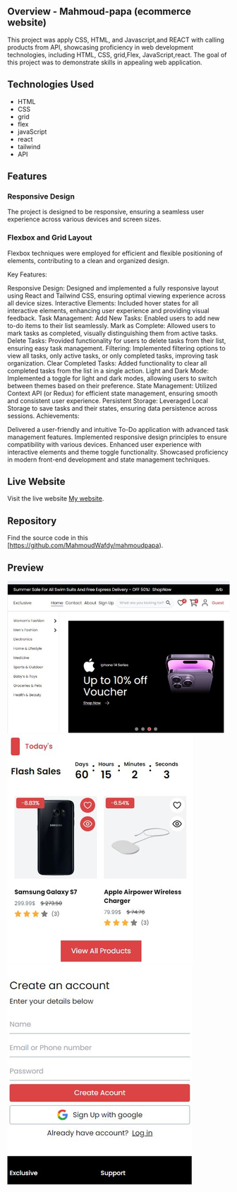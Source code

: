 
## Overview - Mahmoud-papa (ecommerce website)
This project was apply CSS, HTML, and Javascript,and REACT with calling products from API, showcasing proficiency in web development technologies, including HTML, CSS, grid,Flex, JavaScript,react. The goal of this project was to demonstrate skills in appealing web application.

## Technologies Used
- HTML
- CSS
- grid
- flex
- javaScript
- react
- tailwind
- API

## Features

### Responsive Design
The project is designed to be responsive, ensuring a seamless user experience across various devices and screen sizes.

### Flexbox and Grid Layout
Flexbox  techniques were employed for efficient and flexible positioning of elements, contributing to a clean and organized design.

Key Features:

Responsive Design: Designed and implemented a fully responsive layout using React and Tailwind CSS, ensuring optimal viewing experience across all device sizes.
Interactive Elements: Included hover states for all interactive elements, enhancing user experience and providing visual feedback.
Task Management:
Add New Tasks: Enabled users to add new to-do items to their list seamlessly.
Mark as Complete: Allowed users to mark tasks as completed, visually distinguishing them from active tasks.
Delete Tasks: Provided functionality for users to delete tasks from their list, ensuring easy task management.
Filtering: Implemented filtering options to view all tasks, only active tasks, or only completed tasks, improving task organization.
Clear Completed Tasks: Added functionality to clear all completed tasks from the list in a single action.
Light and Dark Mode: Implemented a toggle for light and dark modes, allowing users to switch between themes based on their preference.
State Management: Utilized Context API (or Redux) for efficient state management, ensuring smooth and consistent user experience.
Persistent Storage: Leveraged Local Storage to save tasks and their states, ensuring data persistence across sessions.
Achievements:

Delivered a user-friendly and intuitive To-Do application with advanced task management features.
Implemented responsive design principles to ensure compatibility with various devices.
Enhanced user experience with interactive elements and theme toggle functionality.
Showcased proficiency in modern front-end development and state management techniques.

## Live Website
Visit the live website [My website](https://mahmoud-papa.vercel.app/).

## Repository
Find the source code in this [https://github.com/MahmoudWafdy/mahmoudpapa).

## Preview
![website photo](public/images/git1.JPG)
![website photo](public/images/git2.JPG) 
![website photo](public/images/git3.JPG) 


